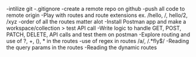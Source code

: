 -intilize git
-.gitignore
-create a remote repo on github
-push all code to remote origin
-Play with routes and route extensions ex. /hello, /, hello/2, 
/xyz
-order of all the routes matter alot
-Install Postman app and make a workspace/collection > test 
API call
-Write logic to handle GET, POST, PATCH, DELETE, API calls 
and test them on postman
-Explore routing and use of ?, +, (), * in the routes
-use of regex in routes /a/, /.*fly$/
-Reading the query params in the routes 
-Reading the dynamic routes
